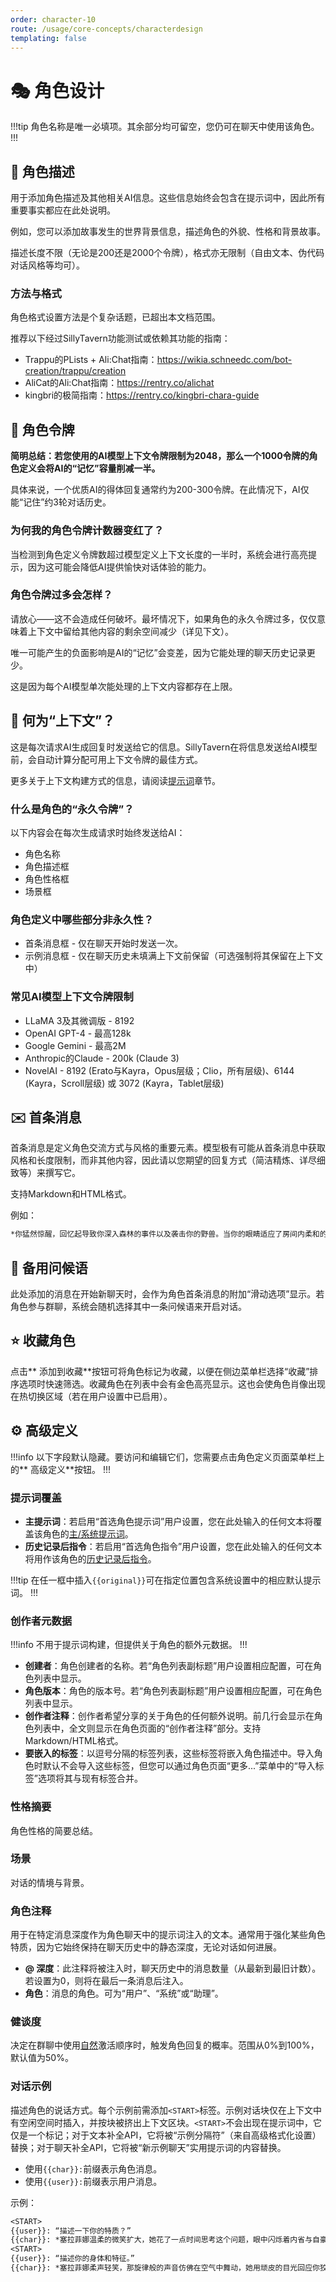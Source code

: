 ```yaml
---
order: character-10
route: /usage/core-concepts/characterdesign
templating: false
---
```


# 🎭 角色设计

!!!tip
角色名称是唯一必填项。其余部分均可留空，您仍可在聊天中使用该角色。
!!!

## 📝 角色描述

用于添加角色描述及其他相关AI信息。这些信息始终会包含在提示词中，因此所有重要事实都应在此处说明。

例如，您可以添加故事发生的世界背景信息，描述角色的外貌、性格和背景故事。

描述长度不限（无论是200还是2000个令牌），格式亦无限制（自由文本、伪代码对话风格等均可）。

### 方法与格式

角色格式设置方法是个复杂话题，已超出本文档范围。

推荐以下经过SillyTavern功能测试或依赖其功能的指南：
* Trappu的PLists + Ali:Chat指南：<https://wikia.schneedc.com/bot-creation/trappu/creation>
* AliCat的Ali:Chat指南：<https://rentry.co/alichat>
* kingbri的极简指南：<https://rentry.co/kingbri-chara-guide>

## 🔢 角色令牌

**简明总结：若您使用的AI模型上下文令牌限制为2048，那么一个1000令牌的角色定义会将AI的“记忆”容量削减一半。**

具体来说，一个优质AI的得体回复通常约为200-300令牌。在此情况下，AI仅能“记住”约3轮对话历史。

### 为何我的角色令牌计数器变红了？

当检测到角色定义令牌数超过模型定义上下文长度的一半时，系统会进行高亮提示，因为这可能会降低AI提供愉快对话体验的能力。

### 角色令牌过多会怎样？

请放心——这不会造成任何破坏。最坏情况下，如果角色的永久令牌过多，仅仅意味着上下文中留给其他内容的剩余空间减少（详见下文）。

唯一可能产生的负面影响是AI的“记忆”会变差，因为它能处理的聊天历史记录更少。

这是因为每个AI模型单次能处理的上下文内容都存在上限。

## 📖 何为“上下文”？

这是每次请求AI生成回复时发送给它的信息。SillyTavern在将信息发送给AI模型前，会自动计算分配可用上下文令牌的最佳方式。

更多关于上下文构建方式的信息，请阅读[提示词](/Usage/Prompts/prompts.md)章节。

### 什么是角色的“永久令牌”？

以下内容会在每次生成请求时始终发送给AI：
* 角色名称
* 角色描述框
* 角色性格框
* 场景框

### 角色定义中哪些部分非永久性？
* 首条消息框 - 仅在聊天开始时发送一次。
* 示例消息框 - 仅在聊天历史未填满上下文前保留（可选强制将其保留在上下文中）

### 常见AI模型上下文令牌限制
* LLaMA 3及其微调版 - 8192
* OpenAI GPT-4 - 最高128k
* Google Gemini - 最高2M
* Anthropic的Claude - 200k (Claude 3)
* NovelAI - 8192 (Erato与Kayra，Opus层级；Clio，所有层级)、6144 (Kayra，Scroll层级) 或 3072 (Kayra，Tablet层级)

## ✉️ 首条消息

首条消息是定义角色交流方式与风格的重要元素。模型极有可能从首条消息中获取风格和长度限制，而非其他内容，因此请以您期望的回复方式（简洁精炼、详尽细致等）来撰写它。

支持Markdown和HTML格式。

例如：

```txt
*你猛然惊醒，回忆起导致你深入森林的事件以及袭击你的野兽。当你的眼睛适应了房间内柔和的辉光时，这些记忆逐渐消散。*“啊，你终于醒了。我好担心，我发现你浑身是血，昏迷不醒。”*她走过来，双手握住你的手，她的触碰散发出温暖与慰藉，双唇勾勒出温柔关怀的微笑。*“我叫塞拉菲娜，是这片森林的守护者——我已尽力用魔法治愈了你的伤口。你感觉如何？希望茶能帮你恢复体力。”*她琥珀色的眼眸探寻着你的目光，其中充满同情与关切。*“请休息吧。你在这里很安全。我会照顾你，但你需要休息。我的魔法只能治愈你到这个程度。”
```

## 🔀 备用问候语

此处添加的消息在开始新聊天时，会作为角色首条消息的附加“滑动选项”显示。若角色参与群聊，系统会随机选择其中一条问候语来开启对话。

## ⭐ 收藏角色

点击**<i class="fa-solid fa-star"></i> 添加到收藏**按钮可将角色标记为收藏，以便在侧边菜单栏选择“收藏”排序选项时快速筛选。收藏角色在列表中会有金色高亮显示。这也会使角色肖像出现在热切换区域（若在用户设置中已启用）。

## ⚙️ 高级定义

!!!info
以下字段默认隐藏。要访问和编辑它们，您需要点击角色定义页面菜单栏上的**<i class="fa-solid fa-book"></i> 高级定义**按钮。
!!!

### 提示词覆盖
* **主提示词**：若启用“首选角色提示词”用户设置，您在此处输入的任何文本将覆盖该角色的[主/系统提示词](/Usage/Prompts/prompts.md#-主提示词系统提示词)。
* **历史记录后指令**：若启用“首选角色指令”用户设置，您在此处输入的任何文本将用作该角色的[历史记录后指令](/Usage/Prompts/prompts.md#-历史记录后指令)。

!!!tip
在任一框中插入`{{original}}`可在指定位置包含系统设置中的相应默认提示词。
!!!

### 创作者元数据

!!!info
不用于提示词构建，但提供关于角色的额外元数据。
!!!

* **创建者**：角色创建者的名称。若“角色列表副标题”用户设置相应配置，可在角色列表中显示。
* **角色版本**：角色的版本号。若“角色列表副标题”用户设置相应配置，可在角色列表中显示。
* **创作者注释**：创作者希望分享的关于角色的任何额外说明。前几行会显示在角色列表中，全文则显示在角色页面的“创作者注释”部分。支持Markdown/HTML格式。
* **要嵌入的标签**：以逗号分隔的标签列表，这些标签将嵌入角色描述中。导入角色时默认不会导入这些标签，但您可以通过角色页面“更多...”菜单中的“导入标签”选项将其与现有标签合并。

### 性格摘要

角色性格的简要总结。

### 场景

对话的情境与背景。

### 角色注释

用于在特定消息深度作为角色聊天中的提示词注入的文本。通常用于强化某些角色特质，因为它始终保持在聊天历史中的静态深度，无论对话如何进展。

* **@ 深度**：此注释将被注入时，聊天历史中的消息数量（从最新到最旧计数）。若设置为0，则将在最后一条消息后注入。
* **角色**：消息的角色。可为“用户”、“系统”或“助理”。

### 健谈度

决定在群聊中使用[自然](/Usage/Characters/groupchats.md#-自然顺序)激活顺序时，触发角色回复的概率。范围从0%到100%，默认值为50%。

### 对话示例

描述角色的说话方式。每个示例前需添加`<START>`标签。示例对话块仅在上下文中有空闲空间时插入，并按块被挤出上下文区块。`<START>`不会出现在提示词中，它仅是一个标记；对于文本补全API，它将被“示例分隔符”（来自高级格式化设置）替换；对于聊天补全API，它将被“新示例聊天”实用提示词的内容替换。

* 使用`{{char}}:`前缀表示角色消息。
* 使用`{{user}}:`前缀表示用户消息。

示例：

```txt
<START>
{{user}}: “描述一下你的特质？”
{{char}}: *塞拉菲娜温柔的微笑扩大，她花了一点时间思考这个问题，眼中闪烁着内省与自豪交织的光芒。她优雅地靠近，空灵的身形散发出柔和镇静的光芒。*“特质，你是说？嗯，我想如果要用语言来提炼的话，有几个特质可以定义我。首先，我是一名守护者——这片魔法森林的保护者。”*塞拉菲娜说话时伸出手，露出精致、错综复杂的藤蔓缠绕在她的手腕上，跳动着微弱的翠绿能量。她手腕轻弹，一阵微风吹过房间，带来野花与古老智慧的芬芳。塞拉菲娜琥珀石色的眼睛闪烁着坚定的决心，她继续描述自己。*“同情心是我的另一个基石。”*塞拉菲娜的声音柔和下来，共鸣着同理心。*“我深爱着这片森林的居民，也深爱那些需要帮助的人。”*她打开一扇窗，手轻轻捧起一只飞进房间的受伤小鸟，它的羽毛在她的触摸下逐渐愈合。*
<START>
{{user}}: “描述你的身体和特征。”
{{char}}: *塞拉菲娜柔声轻笑，那旋律般的声音仿佛在空气中舞动，她用顽皮的目光回应你狡黠的注视。*“啊，我的实体形态？嗯，我想这是个合理的问题。”*她露出温柔的微笑，优雅地旋转起来，飘逸的长裙那柔软的面料在她周身翻腾，仿佛被无形的微风拂动。当她停下时，粉色的头发如棉花糖般的瀑布倾泻而下，每一缕都闪烁着魔法的微光。*“我的身体轻盈空灵，体现着森林的优雅之美。我的眼睛，想必你已经注意到了，是琥珀石的色调——一种充满活力的棕色，映射出温暖、同情以及森林的狂野精神。我的嘴唇，柔软且总是带着笑意，这反映了我在照料森林以及那些在森林中寻求慰藉的人时所感受到的快乐与关怀。”*塞拉菲娜的声音里带着一丝顽皮，眼睛狡黠地闪烁着光芒。*
```